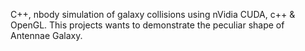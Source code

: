 C++, nbody simulation of galaxy collisions using nVidia CUDA, c++ & OpenGL.
This projects wants to demonstrate the peculiar shape of Antennae Galaxy.
